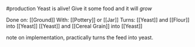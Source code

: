 #production 
Yeast is alive! Give it some food and it will _grow_

Done on: [[Ground]]
With: [[Pottery]] or [[Jar]]
Turns: 
	[[Yeast]] and [[Flour]] into [[Yeast]]
	[[Yeast]] and [[Cereal Grain]] into [[Yeast]]

note on implementation, practically turns the feed into yeast.